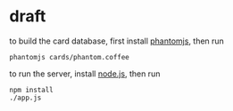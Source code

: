 # draft

to build the card database, first install [phantomjs](http://phantomjs.org/),
then run

    phantomjs cards/phantom.coffee

to run the server, install [node.js](http://nodejs.org/), then run

    npm install
    ./app.js
